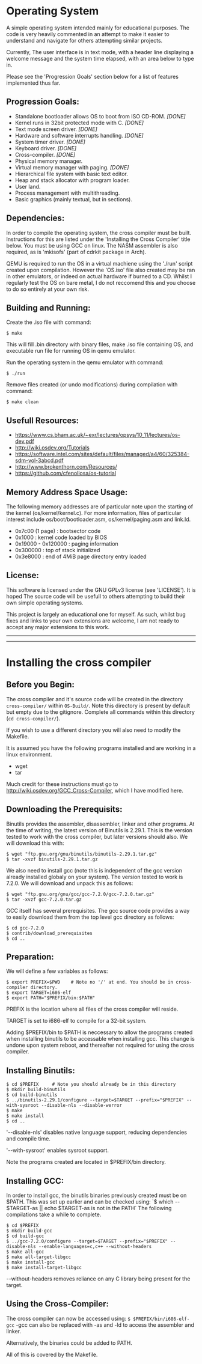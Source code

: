 Operating System
================
A simple operating system intended mainly for educational purposes. The code is
very heavily commented in an attempt to make it easier to understand and 
navigate for others attempting similar projects.

Currently, The user interface is in text mode, with a header line displaying
a welcome message and the system time elapsed, with an area below to type in.

Please see the 'Progression Goals' section below for a list of features 
implemented thus far.

Progression Goals:
------------------
 - Standalone bootloader allows OS to boot from ISO CD-ROM. _[DONE]_
 - Kernel runs in 32bit protected mode with C. _[DONE]_
 - Text mode screen driver. _[DONE]_
 - Hardware and software interrupts handling. _[DONE]_
 - System timer driver. _[DONE]_
 - Keyboard driver. _[DONE]_
 - Cross-compiler. _[DONE]_
 - Physical memory manager.
 - Virtual memory manager with paging. _[DONE]_
 - Hierarchical file system with basic text editor.
 - Heap and stack allocator with program loader.
 - User land.
 - Process management with multithreading.
 - Basic graphics (mainly textual, but in sections).

Dependencies:
-------------
In order to compile the operating system, the cross compiler must be built.
Instructions for this are listed under the 'Installing the Cross Compiler' 
title below. You must be using GCC on linux. The NASM assembler is also 
required, as is 'mkisofs' (part of cdrkit package in Arch).

QEMU is required to run the OS in a virtual machiene using the './run' script
created upon compilation. However the 'OS.iso' file also created may be ran 
in other emulators, or indeed on actual hardware if burned to a CD.
Whilst I regularly test the OS on bare metal, I do not reccomend this and you
choose to do so entirely at your own risk.

Building and Running:
---------------------
Create the .iso file with command:

```
$ make
```

This will fill .bin directory with binary files, make .iso file containing OS, and
executable run file for running OS in qemu emulator.

Run the operating system in the qemu emulator with command:

```
$ ./run
```

Remove files created (or undo modifications) during compilation with command:

```
$ make clean
```

Usefull Resources:
------------------
- https://www.cs.bham.ac.uk/~exr/lectures/opsys/10_11/lectures/os-dev.pdf
- http://wiki.osdev.org/Tutorials
- https://software.intel.com/sites/default/files/managed/a4/60/325384-sdm-vol-3abcd.pdf
- http://www.brokenthorn.com/Resources/
- https://github.com/cfenollosa/os-tutorial

Memory Address Space Usage:
---------------------------
The following memory addresses are of particular note upon the starting of
the kernel (os/kernel/kernel.c). For more information, files of particular
interest include os/boot/bootloader.asm, os/kernel/paging.asm and link.ld.
 - 0x7c00 (1 page) : bootsector code
 - 0x1000 : kernel code loaded by BIOS
 - 0x19000 - 0x120000 : paging information
 - 0x300000 : top of stack initialized
 - 0x3e8000 : end of 4MiB page directory entry loaded

License:
--------
This software is licensed under the GNU GPLv3 license (see 'LICENSE'). 
It is hoped The source code will be usefull to others attempting to build their 
own simple operating systems.

This project is largely an educational one for myself. As such, whilst bug 
fixes and links to your own extensions are welcome, I am not ready to accept
any major extensions to this work.

* * *
* * *

Installing the cross compiler
=============================

Before you Begin:
-----------------
The cross compiler and it's source code will be created in the directory
`cross-compiler/` within `OS-Build/`. Note this directory is present by
default but empty due to the gitignore. Complete all commands within this 
directory (`cd cross-compiler/`).

If you wish to use a different directory you will also need to modify the 
Makefile.

It is assumed you have the following programs installed and are working in
a linux environment.
 - wget
 - tar

Much credit for these instructions must go to http://wiki.osdev.org/GCC_Cross-Compiler,
which I have modified here.

Downloading the Prerequisits:
-----------------------------
Binutils provides the assembler, disassembler, linker and other programs.
At the time of writing, the latest version of Binutils is 2.29.1. This is the
version tested to work with the cross compiler, but later versions should also.
We will download this with:

```
$ wget "ftp.gnu.org/gnu/binutils/binutils-2.29.1.tar.gz"
$ tar -xvzf binutils-2.29.1.tar.gz
```

We also need to install gcc (note this is independent of the gcc version
already installed globaly on your system). The version tested to work is
7.2.0. We will download and unpack this as follows:

```
$ wget "ftp.gnu.org/gnu/gcc/gcc-7.2.0/gcc-7.2.0.tar.gz"
$ tar -xvzf gcc-7.2.0.tar.gz
```

GCC itself has several prerequisites. The gcc source code provides a way to 
easily download them from the top level gcc directory as follows:

```
$ cd gcc-7.2.0
$ contrib/download_prerequisites
$ cd ..
```

Preparation:
------------
We will define a few variables as follows:

```
$ export PREFIX=$PWD    # Note no '/' at end. You should be in cross-compiler directory.
$ export TARGET=i686-elf
$ export PATH="$PREFIX/bin:$PATH"
```

PREFIX is the location where all files of the cross compiler will reside. 

TARGET is set to i686-elf to compile for a 32-bit system.

Adding $PREFIX/bin to $PATH is neccessary to allow the programs created when
installing binutils to be accessable when installing gcc. This change is
undone upon system reboot, and thereafter not required for using the cross
compiler.

Installing Binutils:
--------------------

```
$ cd $PREFIX     # Note you should already be in this directory
$ mkdir build-binutils
$ cd build-binutils
$ ../binutils-2.29.1/configure --target=$TARGET --prefix="$PREFIX" --with-sysroot --disable-nls --disable-werror
$ make
$ make install
$ cd ..
```

'--disable-nls' disables native language support, reducing dependencies and 
compile time.

'--with-sysroot' enables sysroot support.

Note the programs created are located in $PREFIX/bin directory.

Installing GCC:
---------------
In order to install gcc, the binutils binaries previously created must be on
$PATH. This was set up earlier and can be checked using:
`$ which -- $TARGET-as || echo $TARGET-as is not in the PATH`
The following compilations take a while to complete.

```
$ cd $PREFIX
$ mkdir build-gcc
$ cd build-gcc
$ ../gcc-7.2.0/configure --target=$TARGET --prefix="$PREFIX" --disable-nls --enable-languages=c,c++ --without-headers
$ make all-gcc
$ make all-target-libgcc
$ make install-gcc
$ make install-target-libgcc
```

--without-headers removes reliance on any C library being present for the target.

Using the Cross-Compiler:
-------------------------
The cross compiler can now be accessed using:
`$ $PREFIX/bin/i686-elf-gcc`
-gcc can also be replaced with -as and -ld to access the assembler and linker.

Alternatively, the binaries could be added to PATH.

All of this is covered by the Makefile.

